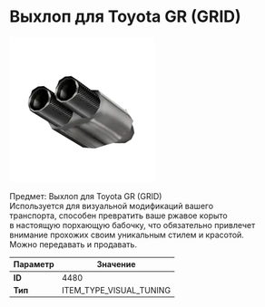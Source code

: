 # Выхлоп для Toyota GR (GRID)

![Item Image](../img/4480.webp?raw=true)

Предмет: Выхлоп для Toyota GR (GRID)<br>Используется для визуальной модификаций вашего<br>транспорта, способен превратить ваше ржавое корыто<br>в настоящую порхающую бабочку, что обязательно привлечет<br>внимание прохожих своим уникальным стилем и красотой.<br>Можно передавать и продавать.


| Параметр | Значение |
|----------|----------|
| **ID** | 4480 |
| **Тип** | ITEM_TYPE_VISUAL_TUNING |

